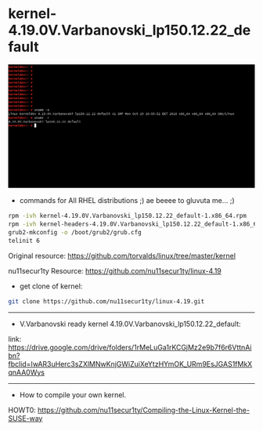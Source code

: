 # kernel-4.19.0V.Varbanovski_lp150.12.22_default

![](https://github.com/nu11secur1ty/kernel-4.19.0V.Varbanovski_lp150.12.22_default/blob/master/Screenshot%20from%202018-10-30%2007-27-47.png)

- commands for All RHEL distributions ;) ae beeee to gluvuta me... ;)
```bash
rpm -ivh kernel-4.19.0V.Varbanovski_lp150.12.22_default-1.x86_64.rpm
rpm -ivh kernel-headers-4.19.0V.Varbanovski_lp150.12.22_default-1.x86_64.rpm
grub2-mkconfig -o /boot/grub2/grub.cfg
telinit 6
```
Original resource: https://github.com/torvalds/linux/tree/master/kernel

nu11secur1ty Resource: https://github.com/nu11secur1ty/linux-4.19


- get clone of kernel:

```bash
git clone https://github.com/nu11secur1ty/linux-4.19.git
```
----------------------------------------------------------------------------------------
- V.Varbanovski ready kernel 4.19.0V.Varbanovski_lp150.12.22_default:

link: https://drive.google.com/drive/folders/1rMeLuGa1rKCGjMz2e9b7f6r6VttnAibn?fbclid=IwAR3uHerc3sZXlMNwKnjGWiZuiXeYtzHYmOK_URm9EsJGAS1fMkXqnAA0Wys

-----------------------------------------------------------------------------------------

- How to compile your own kernel.

HOWT0: https://github.com/nu11secur1ty/Compiling-the-Linux-Kernel-the-SUSE-way
